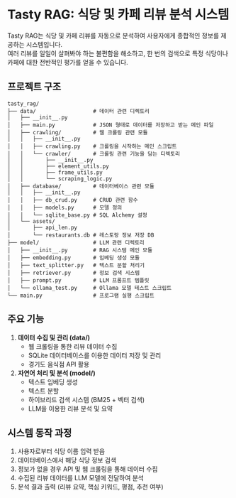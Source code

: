 # Tasty RAG: 식당 및 카페 리뷰 분석 시스템
Tasty RAG는 식당 및 카페 리뷰를 자동으로 분석하여 사용자에게 종합적인 정보를 제공하는 시스템입니다.   
여러 리뷰를 일일이 살펴봐야 하는 불편함을 해소하고, 한 번의 검색으로 특정 식당이나 카페에 대한 전반적인 평가를 얻을 수 있습니다.

## 프로젝트 구조
```
tasty_rag/
├── data/                  # 데이터 관련 디렉토리
│   ├── __init__.py
│   ├── main.py            # JSON 형태로 데이터를 저장하고 받는 메인 파일
│   ├── crawling/          # 웹 크롤링 관련 모듈
│   │   ├── __init__.py
│   │   ├── crawling.py    # 크롤링을 시작하는 메인 스크립트
│   │   └── crawler/       # 크롤링 관련 기능을 담는 디렉토리
│   │       ├── __init__.py
│   │       ├── element_utils.py
│   │       ├── frame_utils.py
│   │       └── scraping_logic.py
│   ├── database/          # 데이터베이스 관련 모듈
│   │   ├── __init__.py
│   │   ├── db_crud.py     # CRUD 관련 함수
│   │   ├── models.py      # 모델 정의
│   │   └── sqlite_base.py # SQL Alchemy 설정
│   └── assets/            
│       ├── api_len.py     
│       └── restaurants.db # 레스토랑 정보 저장 DB
├── model/                 # LLM 관련 디렉토리
│   ├── __init__.py        # RAG 시스템 메인 모듈
│   ├── embedding.py       # 임베딩 생성 모듈
│   ├── text_splitter.py   # 텍스트 분할 처리기
│   ├── retriever.py       # 정보 검색 시스템
│   ├── prompt.py          # LLM 프롬프트 템플릿
│   └── ollama_test.py     # Ollama 모델 테스트 스크립트
└── main.py                # 프로그램 실행 스크립트
```

## 주요 기능
1. **데이터 수집 및 관리 (data/)**
    - 웹 크롤링을 통한 리뷰 데이터 수집
    - SQLite 데이터베이스를 이용한 데이터 저장 및 관리
    - 경기도 음식점 API 활용
2. **자연어 처리 및 분석 (model/)**
    - 텍스트 임베딩 생성
    - 텍스트 분할
    - 하이브리드 검색 시스템 (BM25 + 벡터 검색)
    - LLM을 이용한 리뷰 분석 및 요약

## 시스템 동작 과정
1. 사용자로부터 식당 이름 입력 받음
2. 데이터베이스에서 해당 식당 정보 검색
3. 정보가 없을 경우 API 및 웹 크롤링을 통해 데이터 수집
4. 수집된 리뷰 데이터를 LLM 모델에 전달하여 분석
5. 분석 결과 출력 (리뷰 요약, 핵심 키워드, 평점, 추천 여부)